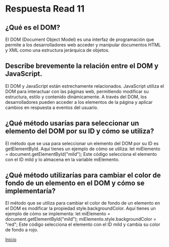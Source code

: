 # Respuesta Read 11

## ¿Qué es el DOM?

El DOM (Document Object Model) es una interfaz de programación que permite a los desarrolladores web acceder y manipular documentos HTML y XML como una estructura jerárquica de objetos.

## Describe brevemente la relación entre el DOM y JavaScript.

El DOM y JavaScript están estrechamente relacionados. JavaScript utiliza el DOM para interactuar con las páginas web, permitiendo modificar su estructura, estilo y contenido dinámicamente. A través del DOM, los desarrolladores pueden acceder a los elementos de la página y aplicar cambios en respuesta a eventos del usuario.

## ¿Qué método usarías para seleccionar un elemento del DOM por su ID y cómo se utiliza?

El método que se usa para seleccionar un elemento del DOM por su ID es getElementById. Aquí tienes un ejemplo de cómo se utiliza:
let miElemento = document.getElementById("miId");
Este código selecciona el elemento con el ID miId y lo almacena en la variable miElemento.

## ¿Qué método utilizarías para cambiar el color de fondo de un elemento en el DOM y cómo se implementaría?

El método que se utiliza para cambiar el color de fondo de un elemento en el DOM es modificar la propiedad style.backgroundColor. Aquí tienes un ejemplo de cómo se implementa:
let miElemento = document.getElementById("miId");
miElemento.style.backgroundColor = "red";
Este código selecciona el elemento con el ID miId y cambia su color de fondo a rojo.

[Inicio](https://github.com/Br4nd04/reading-notes.git)